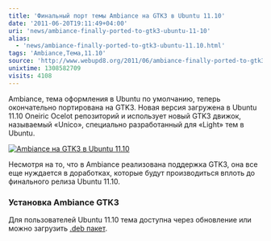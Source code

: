 ```yaml
---
title: 'Финальный порт темы Ambiance на GTK3 в Ubuntu 11.10'
date: '2011-06-20T19:11:49+04:00'
uri: 'news/ambiance-finally-ported-to-gtk3-ubuntu-11-10'
alias: 
  - 'news/ambiance-finally-ported-to-gtk3-ubuntu-11.10.html'
tags: 'Ambiance,Тема,11.10'
source: 'http://www.webupd8.org/2011/06/ambiance-finally-ported-to-gtk3-ubuntu.html'
unixtime: 1308582709
visits: 4108
---
```

Ambiance, тема оформления в Ubuntu по умолчанию, теперь окончательно портирована на GTK3. Новая версия загружена в Ubuntu 11.10 Oneiric Ocelot репозиторий и использует новый GTK3 движок, называемый «Unico», специально разработанный для «Light» тем в Ubuntu.

[![ Ambiance на GTK3 в Ubuntu 11.10](img/2011/06/20/19-00/ambiance-gtk3-5853270494-o.jpg)](img/2011/06/20/19-00/ambiance-gtk3-5853270494-o.jpg)

Несмотря на то, что в Ambiance реализована поддержка GTK3, она все еще нуждается в доработках, которые будут производиться вплоть до финального релиза Ubuntu 11.10.

### Установка Ambiance GTK3

Для пользователей Ubuntu 11.10 тема доступна через обновление или можно загрузить [.deb пакет](https://launchpad.net/ubuntu/+source/light-themes/0.1.8.14/+build/2580940/+files/light-themes_0.1.8.14_all.deb).
